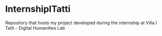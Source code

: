 # InternshipITatti
Repository that hosts my project developed during the internship at Villa I Tatti - Digital Humanities Lab
